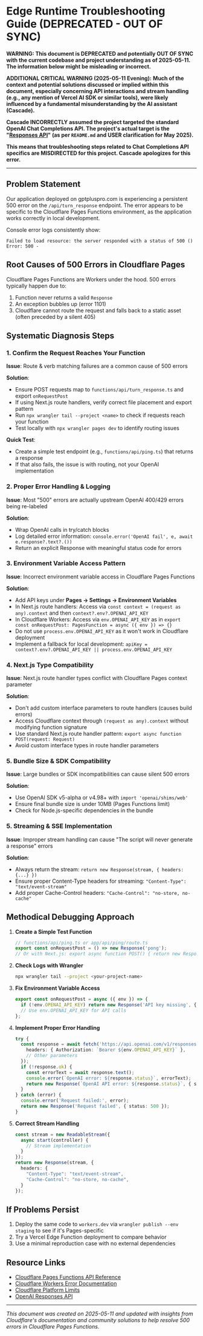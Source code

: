 # Edge Runtime Troubleshooting Guide (DEPRECATED - OUT OF SYNC)

**WARNING: This document is DEPRECATED and potentially OUT OF SYNC with the current codebase and project understanding as of 2025-05-11. The information below might be misleading or incorrect.**

**ADDITIONAL CRITICAL WARNING (2025-05-11 Evening):**
**Much of the context and potential solutions discussed or implied within this document, especially concerning API interactions and stream handling (e.g., any mention of Vercel AI SDK or similar tools), were likely influenced by a fundamental misunderstanding by the AI assistant (Cascade).**

**Cascade INCORRECTLY assumed the project targeted the standard OpenAI Chat Completions API. The project's actual target is the "[Responses API](https://platform.openai.com/docs/api-reference/responses)" (as per `README.md` and USER clarification for May 2025).**

**This means that troubleshooting steps related to Chat Completions API specifics are MISDIRECTED for this project. Cascade apologizes for this error.**

---

## Problem Statement

Our application deployed on gptpluspro.com is experiencing a persistent 500 error on the `/api/turn_response` endpoint. The error appears to be specific to the Cloudflare Pages Functions environment, as the application works correctly in local development.

Console error logs consistently show:
```
Failed to load resource: the server responded with a status of 500 ()
Error: 500 -
```

## Root Causes of 500 Errors in Cloudflare Pages

Cloudflare Pages Functions are Workers under the hood. 500 errors typically happen due to:
1. Function never returns a valid `Response`
2. An exception bubbles up (error 1101)
3. Cloudflare cannot route the request and falls back to a static asset (often preceded by a silent 405)

## Systematic Diagnosis Steps

### 1. Confirm the Request Reaches Your Function

**Issue**: Route & verb matching failures are a common cause of 500 errors

**Solution**:
- Ensure POST requests map to `functions/api/turn_response.ts` and export `onRequestPost`
- If using Next.js route handlers, verify correct file placement and export pattern
- Run `npx wrangler tail --project <name>` to check if requests reach your function
- Test locally with `npx wrangler pages dev` to identify routing issues

**Quick Test**:
- Create a simple test endpoint (e.g., `functions/api/ping.ts`) that returns a response
- If that also fails, the issue is with routing, not your OpenAI implementation

### 2. Proper Error Handling & Logging

**Issue**: Most "500" errors are actually upstream OpenAI 400/429 errors being re-labeled

**Solution**:
- Wrap OpenAI calls in try/catch blocks
- Log detailed error information: `console.error('OpenAI fail', e, await e.response?.text?.())`
- Return an explicit Response with meaningful status code for errors

### 3. Environment Variable Access Pattern

**Issue**: Incorrect environment variable access in Cloudflare Pages Functions

**Solution**:
- Add API keys under **Pages → Settings → Environment Variables**
- In Next.js route handlers: Access via `const context = (request as any).context` and then `context?.env?.OPENAI_API_KEY`
- In Cloudflare Workers: Access via `env.OPENAI_API_KEY` as in `export const onRequestPost: PagesFunction = async ({ env }) => {}`
- Do not use `process.env.OPENAI_API_KEY` as it won't work in Cloudflare deployment
- Implement a fallback for local development: `apiKey = context?.env?.OPENAI_API_KEY || process.env.OPENAI_API_KEY`

### 4. Next.js Type Compatibility

**Issue**: Next.js route handler types conflict with Cloudflare Pages context parameter

**Solution**:
- Don't add custom interface parameters to route handlers (causes build errors)
- Access Cloudflare context through `(request as any).context` without modifying function signature
- Use standard Next.js route handler pattern: `export async function POST(request: Request)`
- Avoid custom interface types in route handler parameters

### 5. Bundle Size & SDK Compatibility

**Issue**: Large bundles or SDK incompatibilities can cause silent 500 errors

**Solution**:
- Use OpenAI SDK v5-alpha or v4.98+ with `import 'openai/shims/web'`
- Ensure final bundle size is under 10MB (Pages Functions limit)
- Check for Node.js-specific dependencies in the bundle

### 5. Streaming & SSE Implementation

**Issue**: Improper stream handling can cause "The script will never generate a response" errors

**Solution**:
- Always return the stream: `return new Response(stream, { headers: {...} })`
- Ensure proper Content-Type headers for streaming: `"Content-Type": "text/event-stream"`
- Add proper Cache-Control headers: `"Cache-Control": "no-store, no-cache"`

## Methodical Debugging Approach

1. **Create a Simple Test Function**
   ```ts
   // functions/api/ping.ts or app/api/ping/route.ts
   export const onRequestPost = () => new Response('pong');
   // Or with Next.js: export async function POST() { return new Response('pong'); }
   ```

2. **Check Logs with Wrangler**
   ```bash
   npx wrangler tail --project <your-project-name>
   ```

3. **Fix Environment Variable Access**
   ```ts
   export const onRequestPost = async ({ env }) => {
     if (!env.OPENAI_API_KEY) return new Response('API key missing', { status: 500 });
     // Use env.OPENAI_API_KEY for API calls
   };
   ```

4. **Implement Proper Error Handling**
   ```ts
   try {
     const response = await fetch('https://api.openai.com/v1/responses', {
       headers: { Authorization: `Bearer ${env.OPENAI_API_KEY}` },
       // Other parameters
     });
     if (!response.ok) {
       const errorText = await response.text();
       console.error(`OpenAI error: ${response.status}`, errorText);
       return new Response(`OpenAI API error: ${response.status}`, { status: 502 });
     }
   } catch (error) {
     console.error('Request failed:', error);
     return new Response('Request failed', { status: 500 });
   }
   ```

5. **Correct Stream Handling**
   ```ts
   const stream = new ReadableStream({
     async start(controller) {
       // Stream implementation
     }
   });
   return new Response(stream, {
     headers: {
       "Content-Type": "text/event-stream",
       "Cache-Control": "no-store, no-cache",
     }
   });
   ```

## If Problems Persist

1. Deploy the same code to `workers.dev` via `wrangler publish --env staging` to see if it's Pages-specific
2. Try a Vercel Edge Function deployment to compare behavior
3. Use a minimal reproduction case with no external dependencies

## Resource Links

- [Cloudflare Pages Functions API Reference](https://developers.cloudflare.com/pages/functions/api-reference/)
- [Cloudflare Workers Error Documentation](https://developers.cloudflare.com/workers/observability/errors/)
- [Cloudflare Platform Limits](https://developers.cloudflare.com/workers/platform/limits/)
- [OpenAI Responses API](https://platform.openai.com/docs/api-reference/responses)

---

*This document was created on 2025-05-11 and updated with insights from Cloudflare's documentation and community solutions to help resolve 500 errors in Cloudflare Pages Functions.*
